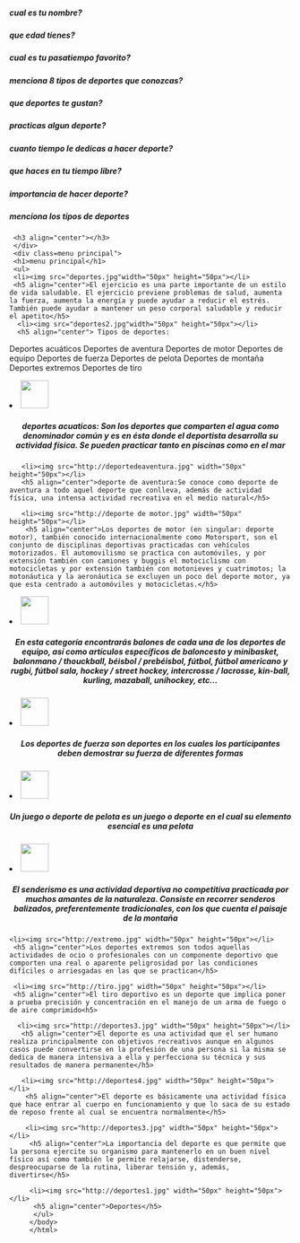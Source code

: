 <html>
  <head>
    <title><h2 align="center">FORMULARIO</h2></title>
    <style>
      h1{
    color: red;
    border: 2px solid green;
    background-color: blue;
    margin: 5px;
    padding: 5px;
    }
    .contenedor{
    text-aling: center;
    background-color: blue;
     border: 2px solid blue;
    height: 500px;
    width: 500px;
    float: right;
   }
    .uno{
    }
    .dos{
    }
    </style>
  </head>
  <body>
    <div class="formulario">
      <h5>cual es tu nombre?</h5>
        <h5>que edad tienes?</h5>
        <h5>cual es tu pasatiempo favorito?</h5>
        <h5>menciona 8 tipos de deportes que conozcas?</h5>
        <h5>que deportes te gustan?</h5>
        <h5>practicas algun deporte?</h5>
        <h5>cuanto tiempo le dedicas a hacer deporte?</h5>
        <h5>que haces en tu tiempo libre?</h5>
        <h5>importancia de hacer deporte?</h5>
        <h5>menciona los tipos de deportes</h5>
      
     <h3 align="center"></h3>
     </div>
     <div class=menu principal">
     <h1>menu principal</h1>
     <ul>
     <li><img src="deportes.jpg"width="50px" height="50px"></li>
     <h5 align="center">El ejercicio es una parte importante de un estilo de vida saludable. El ejercicio previene problemas de salud, aumenta la fuerza, aumenta la energía y puede ayudar a reducir el estrés. También puede ayudar a mantener un peso corporal saludable y reducir el apetito</h5>
      <li><img src="deportes2.jpg"width="50px" height="50px"></li> 
      <h5 align="center"> Tipos de deportes: 
Deportes acuáticos
Deportes de aventura
Deportes de motor
Deportes de equipo
Deportes de fuerza
Deportes de pelota
Deportes de montaña
Deportes extremos
Deportes de tiro
</h5>
       <li><img src="http://deporteacuatico.jpg" width="50px" height="50px"></li>
      <h5 align="center">deportes acuaticos: Son los deportes que comparten el agua como denominador común y es en ésta donde el deportista desarrolla su actividad física. Se pueden practicar tanto en piscinas como en el mar</h5>
      
       <li><img src="http://deportedeaventura.jpg" width="50px" height="50px"></li>
       <h5 align="center">deporte de aventura:Se conoce como deporte de aventura a todo aquel deporte que conlleva, además de actividad física, una intensa actividad recreativa en el medio natural</h5>
       
       <li><img src="http://deporte de motor.jpg" width="50px" height="50px"></li>
        <h5 align="center">Los deportes de motor (en singular: deporte motor), también conocido internacionalmente como Motorsport, son el conjunto de disciplinas deportivas practicadas con vehículos motorizados. El automovilismo se practica con automóviles, y por extensión también con camiones y buggis el motociclismo con motocicletas y por extensión también con motonieves y cuatrimotos; la motonáutica y la aeronáutica se excluyen un poco del deporte motor, ya que esta centrado a automóviles y motocicletas.</h5>
      
      
   <li><img src="http://deportes.jpg" width="50px" height="50px"></li>
    <h5 align="center">En esta categoría encontrarás balones de cada una de los deportes de equipo, así como artículos específicos de baloncesto y minibasket, balonmano / thouckball, béisbol / prebéisbol, fútbol, fútbol americano y rugbi, fútbol sala, hockey / street hockey, intercrosse / lacrosse, kin-ball, kurling, mazaball, unihockey, etc...</h5>
   
   
 <li><img src="http://correr.jpg" width="50px" height="50px"></li>
  <h5 align="center">Los deportes de fuerza son deportes en los cuales los participantes deben demostrar su fuerza de diferentes formas</h5>
  
  <li><img src="http://deportes.jpg" width="50px" height="50px"></li>
   <h5 align="center">Un juego o deporte de pelota es un juego o deporte en el cual su elemento esencial es una pelota</h5>
   
   <li><img src="http://deportes.jpg" width="50px" height="50px"></li>
    <h5 align="center">El senderismo es una actividad deportiva no competitiva practicada por muchos amantes de la naturaleza. Consiste en recorrer senderos balizados, preferentemente tradicionales, con los que cuenta el paisaje de la montaña</h5>
    
    <li><img src="http://extremo.jpg" width="50px" height="50px"></li>
     <h5 align="center">Los deportes extremos son todos aquellas actividades de ocio o profesionales con un componente deportivo que comporten una real o aparente peligrosidad por las condiciones difíciles o arriesgadas en las que se practican</h5>
     
     <li><img src="http://tiro.jpg" width="50px" height="50px"></li>
     <h5 align="center">El tiro deportivo es un deporte que implica poner a prueba precisión y concentración en el manejo de un arma de fuego o de aire comprimido<h5>
     
      <li><img src="http://deportes3.jpg" width="50px" height="50px"></li>
       <h5 align="center">El deporte es una actividad que el ser humano realiza principalmente con objetivos recreativos aunque en algunos casos puede convertirse en la profesión de una persona si la misma se dedica de manera intensiva a ella y perfecciona su técnica y sus resultados de manera permanente</h5>
       
       <li><img src="http://deportes4.jpg" width="50px" height="50px"></li>
        <h5 align="center">El deporte es básicamente una actividad física que hace entrar al cuerpo en funcionamiento y que lo saca de su estado de reposo frente al cual se encuentra normalmente</h5>
        
        <li><img src="http://deportes3.jpg" width="50px" height="50px"></li>
         <h5 align="center">La importancia del deporte es que permite que la persona ejercite su organismo para mantenerlo en un buen nivel físico así como también le permite relajarse, distenderse, despreocuparse de la rutina, liberar tensión y, además, divertirse</h5>
         
         <li><img src="http://deportes1.jpg" width="50px" height="50px"></li>
          <h5 align="center">Deportes</h5>
          </ul>
         </body>
         </html>
         
